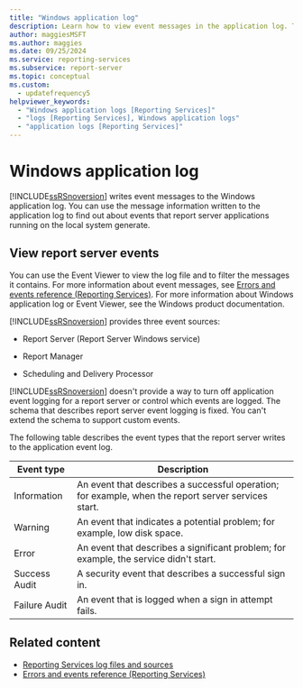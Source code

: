 ```yaml
---
title: "Windows application log"
description: Learn how to view event messages in the application log. The report server applications that run on the local system generate the messages.
author: maggiesMSFT
ms.author: maggies
ms.date: 09/25/2024
ms.service: reporting-services
ms.subservice: report-server
ms.topic: conceptual
ms.custom:
  - updatefrequency5
helpviewer_keywords:
  - "Windows application logs [Reporting Services]"
  - "logs [Reporting Services], Windows application logs"
  - "application logs [Reporting Services]"
---
```

# Windows application log
  [!INCLUDE[ssRSnoversion](../../includes/ssrsnoversion-md.md)] writes event messages to the Windows application log. You can use the message information written to the application log to find out about events that report server applications running on the local system generate.  
  
## View report server events  
 You can use the Event Viewer to view the log file and to filter the messages it contains. For more information about event messages, see [Errors and events reference &#40;Reporting Services&#41;](../../reporting-services/troubleshooting/errors-and-events-reference-reporting-services.md). For more information about Windows application log or Event Viewer, see the Windows product documentation.  
  
 [!INCLUDE[ssRSnoversion](../../includes/ssrsnoversion-md.md)] provides three event sources:  
  
-   Report Server (Report Server Windows service)  
  
-   Report Manager  
  
-   Scheduling and Delivery Processor  
  
 [!INCLUDE[ssRSnoversion](../../includes/ssrsnoversion-md.md)] doesn't provide a way to turn off application event logging for a report server or control which events are logged. The schema that describes report server event logging is fixed. You can't extend the schema to support custom events.  
  
 The following table describes the event types that the report server writes to the application event log.  
  
|Event type|Description|  
|----------------|-----------------|  
|Information|An event that describes a successful operation; for example, when the report server services start.|  
|Warning|An event that indicates a potential problem; for example, low disk space.|  
|Error|An event that describes a significant problem; for example, the service didn't start.|  
|Success Audit|A security event that describes a successful sign in.|  
|Failure Audit|An event that is logged when a sign in attempt fails.|  
  
## Related content

- [Reporting Services log files and sources](../../reporting-services/report-server/reporting-services-log-files-and-sources.md)
- [Errors and events reference &#40;Reporting Services&#41;](../../reporting-services/troubleshooting/errors-and-events-reference-reporting-services.md)

